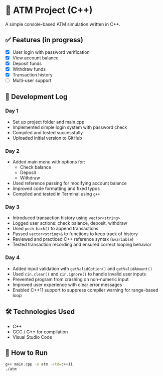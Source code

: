 # 🏧 ATM Project (C++)

A simple console-based ATM simulation written in C++.

## ✅ Features (in progress)
- [x] User login with password verification
- [x] View account balance
- [x] Deposit funds
- [x] Withdraw funds
- [x] Transaction history
- [ ] Multi-user support

## 📅 Development Log

### Day 1
- Set up project folder and main.cpp
- Implemented simple login system with password check
- Compiled and tested successfully
- Uploaded initial version to GitHub

### Day 2
- Added main menu with options for:
  - Check balance
  - Deposit
  - Withdraw
- Used reference passing for modifying account balance
- Improved code formatting and fixed typos
- Compiled and tested in Terminal using `g++`

### Day 3
- Introduced transaction history using `vector<string>`
- Logged user actions: check balance, deposit, withdraw
- Used `push_back()` to append transactions
- Passed `vector<string>&` to functions to keep track of history
- Reviewed and practiced C++ reference syntax (`&variable`)
- Tested transaction recording and ensured correct looping behavior

### Day 4
- Added input validation with `getValidOption()` and `getValidAmount()`
- Used `cin.clear()` and `cin.ignore()` to handle invalid user inputs
- Prevented program from crashing on non-numeric input
- Improved user experience with clear error messages
- Enabled C++11 support to suppress compiler warning for range-based loop

## 🛠️ Technologies Used
- C++
- GCC / G++ for compilation
- Visual Studio Code

## 🔧 How to Run
```bash
g++ main.cpp -o atm -std=c++11
./atm